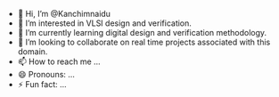 - 👋 Hi, I’m @Kanchimnaidu
- 👀 I’m interested in VLSI design and verification.
- 🌱 I’m currently learning digital design and verification methodology.
- 💞️ I’m looking to collaborate on real time projects associated with this domain.
- 📫 How to reach me ...
- 😄 Pronouns: ...
- ⚡ Fun fact: ...

<!---
Kanchimnaidu/Kanchimnaidu is a ✨ special ✨ repository because its `README.md` (this file) appears on your GitHub profile.
You can click the Preview link to take a look at your changes.
--->
